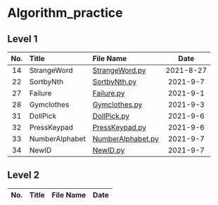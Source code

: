 # Algorithm_practice

## Level 1
|No.|Title|File Name|Date|
|:---:|:---|:---|:---:|
|14|StrangeWord|[StrangeWord.py]|2021-8-27|
|22|SortbyNth|[SortbyNth.py]|2021-9-7|
|27|Failure|[Failure.py]|2021-9-1|
|28|Gymclothes|[Gymclothes.py]|2021-9-3|
|31|DollPick|[DollPick.py]|2021-9-6|
|32|PressKeypad|[PressKeypad.py]|2021-9-6|
|33|NumberAlphabet|[NumberAlphabet.py]|2021-9-7|
|34|NewID|[NewID.py]|2021-9-7|



[StrangeWord.py]:https://github.com/sian94/Algorithm_practice/blob/main/Level1/StrangeWord.py
[SortbyNth.py]:https://github.com/sian94/Algorithm_practice/blob/main/Level1/SortbyNth.py
[Failure.py]:https://github.com/sian94/Algorithm_practice/blob/main/Level1/Failure.py
[Gymclothes.py]:https://github.com/sian94/Algorithm_practice/blob/main/Level1/Gymclothes.py
[DollPick.py]:https://github.com/sian94/Algorithm_practice/blob/main/Level1/DollPick.py
[PressKeypad.py]:https://github.com/sian94/Algorithm_practice/blob/main/Level1/PressKeypad.py
[NumberAlphabet.py]:https://github.com/sian94/Algorithm_practice/blob/main/Level1/NumberAlphabet.py
[NewID.py]:https://github.com/sian94/Algorithm_practice/blob/main/Level1/NewID.py


## Level 2
|No.|Title|File Name|Date|
|:---:|:---|:---|:---:|
